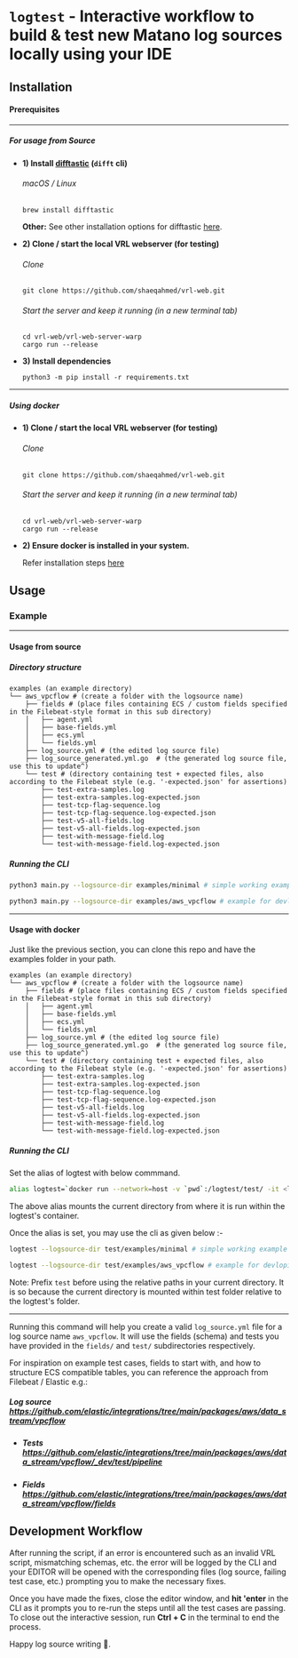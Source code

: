 
# `logtest` - Interactive workflow to build & test new Matano log sources locally using your IDE

## Installation

#### Prerequisites
---
##### For usage from Source
  - **1) Install [difftastic](https://difftastic.wilfred.me.uk/) (`difft` cli)**
    ###### macOS / Linux
    ```
    brew install difftastic
    ```
    **Other:** See other installation options for difftastic [here](https://difftastic.wilfred.me.uk/installation.html).


  - **2) Clone / start the local VRL webserver (for testing)**
    ###### Clone
    ```
    git clone https://github.com/shaeqahmed/vrl-web.git
    ```
    ###### Start the server and keep it running (in a new terminal tab)
    ```
    cd vrl-web/vrl-web-server-warp
    cargo run --release
    ```

  - **3) Install dependencies**

    ```
    python3 -m pip install -r requirements.txt
    ```
---
##### Using docker

  - **1) Clone / start the local VRL webserver (for testing)**
  
    ###### Clone
    ```
    git clone https://github.com/shaeqahmed/vrl-web.git
    ```
    ###### Start the server and keep it running (in a new terminal tab)
    ```
    cd vrl-web/vrl-web-server-warp
    cargo run --release
    ```

  - **2) Ensure docker is installed in your system.** 
  
    Refer installation steps [here](https://docs.docker.com/engine/install/)

## Usage

### Example
---
#### Usage from source

##### Directory structure

```python3
examples (an example directory)
└── aws_vpcflow # (create a folder with the logsource name)
    ├── fields # (place files containing ECS / custom fields specified in the Filebeat-style format in this sub directory)
    │   ├── agent.yml
    │   ├── base-fields.yml
    │   ├── ecs.yml
    │   └── fields.yml
    ├── log_source.yml # (the edited log source file)
    ├── log_source_generated.yml.go  # (the generated log source file, use this to update^)
    └── test # (directory containing test + expected files, also according to the Filebeat style (e.g. '-expected.json' for assertions)
        ├── test-extra-samples.log
        ├── test-extra-samples.log-expected.json
        ├── test-tcp-flag-sequence.log
        ├── test-tcp-flag-sequence.log-expected.json
        ├── test-v5-all-fields.log
        ├── test-v5-all-fields.log-expected.json
        ├── test-with-message-field.log
        └── test-with-message-field.log-expected.json
```

##### Running the CLI

```bash
python3 main.py --logsource-dir examples/minimal # simple working example

python3 main.py --logsource-dir examples/aws_vpcflow # example for devloping a new log source for AWS VPC Flow logs using an existing test case suite / schema
```

---
#### Usage with docker

Just like the previous section, you can clone this repo and have the examples folder in your path.

```python3
examples (an example directory)
└── aws_vpcflow # (create a folder with the logsource name)
    ├── fields # (place files containing ECS / custom fields specified in the Filebeat-style format in this sub directory)
    │   ├── agent.yml
    │   ├── base-fields.yml
    │   ├── ecs.yml
    │   └── fields.yml
    ├── log_source.yml # (the edited log source file)
    ├── log_source_generated.yml.go  # (the generated log source file, use this to update^)
    └── test # (directory containing test + expected files, also according to the Filebeat style (e.g. '-expected.json' for assertions)
        ├── test-extra-samples.log
        ├── test-extra-samples.log-expected.json
        ├── test-tcp-flag-sequence.log
        ├── test-tcp-flag-sequence.log-expected.json
        ├── test-v5-all-fields.log
        ├── test-v5-all-fields.log-expected.json
        ├── test-with-message-field.log
        └── test-with-message-field.log-expected.json
```
##### Running the CLI

Set the alias of logtest with below commmand. 

```bash
alias logtest=`docker run --network=host -v `pwd`:/logtest/test/ -it <logtest-image>
```


The above alias mounts the current directory from where it is run within the logtest's container. 

Once the alias is set, you may use the cli as given below :- 

```bash
logtest --logsource-dir test/examples/minimal # simple working example

logtest --logsource-dir test/examples/aws_vpcflow # example for devloping a new log source for AWS VPC Flow logs using an existing test case suite / schema
```

Note:
  Prefix `test` before using the relative paths in your current directory. It is so because the current directory is mounted within test folder relative to the logtest's folder.

---

Running this command will help you create a valid `log_source.yml` file for a log source name `aws_vpcflow`. It will use the fields (schema) and tests you have provided in the `fields/` and `test/` subdirectories respectively.



For inspiration on example test cases, fields to start with, and how to structure ECS compatible tables, you can reference the approach from Filebeat / Elastic e.g.:  

##### Log source https://github.com/elastic/integrations/tree/main/packages/aws/data_stream/vpcflow
- ##### Tests https://github.com/elastic/integrations/tree/main/packages/aws/data_stream/vpcflow/_dev/test/pipeline
- ##### Fields https://github.com/elastic/integrations/tree/main/packages/aws/data_stream/vpcflow/fields

## Development Workflow

After running the script, if an error is encountered such as an invalid VRL script, mismatching schemas, etc. the error will be logged by the CLI and your EDITOR will be opened with the corresponding files (log source, failing test case, etc.) prompting you to make the necessary fixes.

Once you have made the fixes, close the editor window, and **hit 'enter** in the CLI as it prompts you to re-run the steps until all the test cases are passing. To close out the interactive session, run **Ctrl + C** in the terminal to end the process.

Happy log source writing 🎉. 
